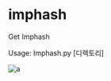 # imphash
Get Imphash

Usage:
Imphash.py [디렉토리]

![a](https://user-images.githubusercontent.com/25150526/94825458-3005bd80-0441-11eb-8a3e-89427ebc2e79.PNG)
